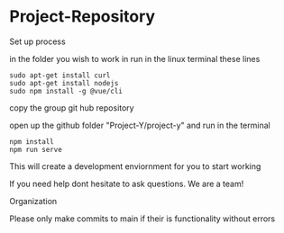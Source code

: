 # Project-Repository

Set up process

in the folder you wish to work in run in the linux terminal these lines
```
sudo apt-get install curl
sudo apt-get install nodejs
sudo npm install -g @vue/cli
```
copy the group git hub repository

open up the github folder "Project-Y/project-y" and run in the terminal
```
npm install
npm run serve
```

This will create a development enviornment for you to start working 

If you need help dont hesitate to ask questions. We are a team!




Organization 

Please only make commits to main if their is functionality without errors

